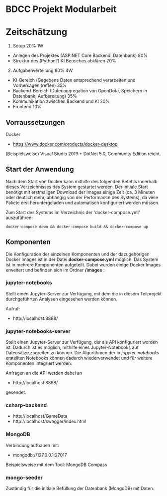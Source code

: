 # BDCC Projekt Modularbeit

# Zeitschätzung
1. Setup 20% 1W
- Anlegen des Projektes (ASP.NET Core Backend, Datenbank) 80%
- Struktur des (Python?) KI Bereiches abklären 20%

2. Aufgabenverteilung 80% 4W
- KI-Bereich (Gegebene Daten entsprechend verarbeiten und Vorhersagen treffen) 35%
- Backend-Bereich (Datenaggregation von OpenDota, Speichern in Datenbank, Aufbereitung) 35%
- Kommunikation zwischen Backend und KI 20%
- Frontend 10%

## Vorraussetzungen

Docker

- https://www.docker.com/products/docker-desktop

(Beispielsweise) Visual Studio 2019 + DotNet 5.0, Community Edition reicht.

## Start der Anwendung

Nach dem Start von Docker kann mithilfe des folgenden Befehls innerhalb dieses Verzeichnisses das System gestartet werden. Der initiale Start benötigt mit erstmaligen Download der Images einige Zeit (ca. 3 Minuten oder deutlich mehr, abhängig von der Performance des Systems), da viele Pakete erst heruntergeladen und automatisch konfiguriert werden müssen.

Zum Start des Systems im Verzeichnis der 'docker-compose.yml' auszuführen:

```
docker-compose down && docker-compose build && docker-compose up
```

## Komponenten

Die Konfiguration der einzelnen Komponenten und der dazugehörigen Docker Images ist in der Datei **docker-compose.yml** möglich.
Das System ist in mehrere Komponenten aufgeteilt. Dabei wurden einige Docker Images erweitert und befinden sich im Ordner **/images** :

### jupyter-notebooks
Stellt einen Jupyter-Server zur Verfügung, mit dem die in diesem Teilprojekt durchgeführten Analysen eingesehen werden können.

Aufruf:
- http://localhost:8888/

### jupyter-notebooks-server
Stellt einen Jupyter-Server zur Verfügung, der als API konfiguriert worden ist. Dadurch ist es möglich, mithilfe eines Jupyter-Notebooks auf Datensätze zugreifen zu können. Die Algorithmen der in *jupyter-notebooks* erstellten Notebooks können dadurch wiederverwendet und für weitere Komponenten integriert werden.

Anfragen an die API werden dabei an

- http://localhost:8898/

gesendet.

### csharp-backend

- http://localhost/GameData
- http://localhost/swagger/index.html

### MongoDB

Verbindung aufbauen mit:

- mongodb://127.0.0.1:27017

Beispielsweise mit dem Tool: MongoDB Compass

### mongo-seeder
Zuständig für die initiale Befüllung der Datenbank (MongoDB) mit Daten.